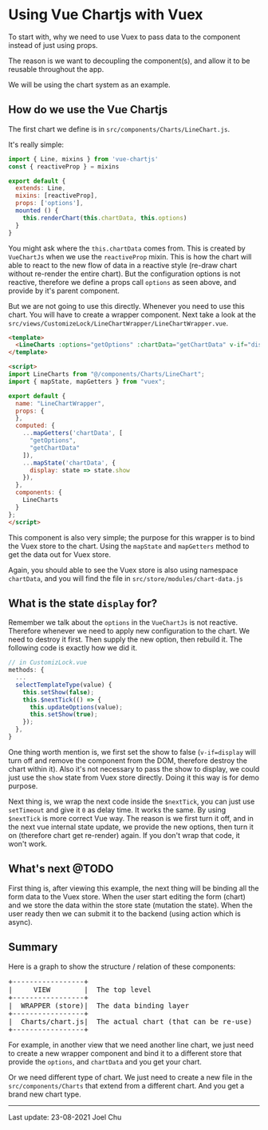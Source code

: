# Using Vue Chartjs with Vuex

To start with, why we need to use Vuex to pass data to the component instead of just using props.

The reason is we want to decoupling the component(s), and allow it to be reusable throughout the app.

We will be using the chart system as an example.

## How do we use the Vue Chartjs

The first chart we define is in `src/components/Charts/LineChart.js`.

It's really simple:

```js
import { Line, mixins } from 'vue-chartjs'
const { reactiveProp } = mixins

export default {
  extends: Line,
  mixins: [reactiveProp],
  props: ['options'],
  mounted () {
    this.renderChart(this.chartData, this.options)
  }
}
```

You might ask where the `this.chartData` comes from. This is created by `VueChartJs` when we use the `reactiveProp` mixin.
This is how the chart will able to react to the new flow of data in a reactive style (re-draw chart without re-render the entire chart). But the configuration options is not reactive, therefore we define a props call `options` as seen above, and provide
by it's parent component.

But we are not going to use this directly. Whenever you need to use this chart. You will have to create a wrapper component.
Next take a look at the `src/views/CustomizeLock/LineChartWrapper/LineChartWrapper.vue`.

```html
<template>
  <LineCharts :options="getOptions" :chartData="getChartData" v-if="display"></LineCharts>
</template>

<script>
import LineCharts from "@/components/Charts/LineChart";
import { mapState, mapGetters } from "vuex";

export default {
  name: "LineChartWrapper",
  props: {
  },
  computed: {
    ...mapGetters('chartData', [
      "getOptions",
      "getChartData"
    ]),
    ...mapState('chartData', {
      display: state => state.show
    }),
  },
  components: {
    LineCharts
  }
};
</script>
```

This component is also very simple; the purpose for this wrapper is to bind the Vuex store to the chart.
Using the `mapState` and `mapGetters` method to get the data out for Vuex store.

Again, you should able to see the Vuex store is also using namespace `chartData`, and you will find
the file in `src/store/modules/chart-data.js`

## What is the state `display` for?

Remember we talk about the `options` in the `VueChartJs` is not reactive. Therefore whenever we need
to apply new configuration to the chart. We need to destroy it first. Then supply the new option, then
rebuild it. The following code is exactly how we did it.

```js
// in CustomizLock.vue
methods: {
  ...
  selectTemplateType(value) {
    this.setShow(false);
    this.$nextTick(() => {
      this.updateOptions(value);
      this.setShow(true);
    });
  },
}
```

One thing worth mention is, we first set the show to false (`v-if=display` will turn off and remove the component from the DOM,
  therefore destroy the chart within it). Also it's not necessary to pass the show to display, we could just use the `show`
  state from Vuex store directly. Doing it this way is for demo purpose.

Next thing is, we wrap the next code inside the `$nextTick`, you can just use `setTimeout` and give it `0` as delay time. It works the same. By using `$nextTick` is more correct Vue way. The reason is we first turn it off, and in the next vue internal state
update, we provide the new options, then turn it on (therefore chart get re-render) again. If you don't wrap that code, it won't work.

## What's next @TODO

First thing is, after viewing this example, the next thing will be binding all the form data to the Vuex store.
When the user start editing the form (chart) and we store the data within the store state (mutation the state).
When the user ready then we can submit it to the backend (using action which is async).

## Summary

Here is a graph to show the structure / relation of these components:

<pre>
+-----------------+
|     VIEW        |  The top level
+-----------------+
|  WRAPPER (store)|  The data binding layer
+-----------------+
|  Charts/chart.js|  The actual chart (that can be re-use)
+-----------------+
</pre>

For example, in another view that we need another line chart, we just need to create a new wrapper
component and bind it to a different store that provide the `options`, and `chartData` and you get your chart.

Or we need different type of chart. We just need to create a new file in the `src/components/Charts` that extend
from a different chart. And you get a brand new chart type.

---

Last update: 23-08-2021 Joel Chu

